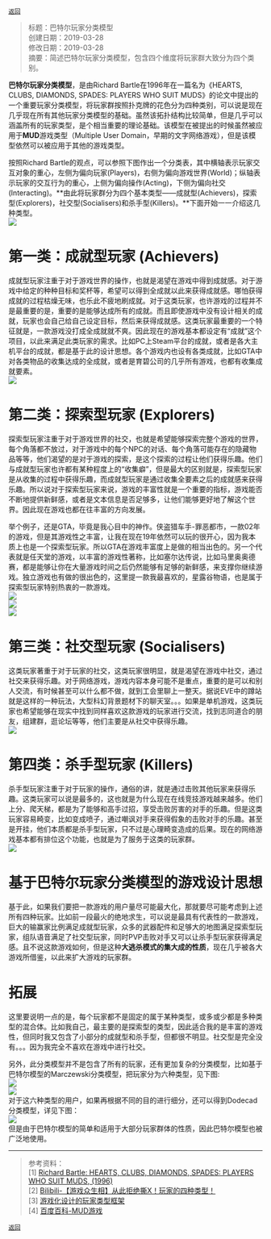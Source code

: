 [`返回`](README.md)

> 标题：巴特尔玩家分类模型  
> 创建日期：2019-03-28  
> 修改日期：2019-03-28  
> 摘要：简述巴特尔玩家分类模型，包含四个维度将玩家群大致分为四个类别。

**巴特尔玩家分类模型**，是由Richard Bartle在1996年在一篇名为《HEARTS, CLUBS, DIAMONDS, SPADES: PLAYERS WHO SUIT MUDS》的论文中提出的一个重要玩家分类模型，将玩家群按照扑克牌的花色分为四种类别，可以说是现在几乎现在所有其他玩家分类模型的基础。虽然该拓扑结构比较简单，但是几乎可以涵盖所有的玩家类型，是个相当重要的理论基础。该模型在被提出的时候虽然被应用于**MUD**游戏类型（Multiple User Domain，早期的文字网络游戏），但是该模型依然可以被应用于其他的游戏类型。  

按照Richard Bartle的观点，可以参照下图作出一个分类表，其中横轴表示玩家交互对象的重心，左侧为偏向玩家(Players)，右侧为偏向游戏世界(World)；纵轴表示玩家的交互行为的重心，上侧为偏向操作(Acting)，下侧为偏向社交(Interacting)。**由此将玩家群分为四个基本类型——成就型(Achievers)，探索型(Explorers)，社交型(Socialisers)和杀手型(Killers)。**下面开始一一介绍这几种类型。  
![](Pictures/20190328_巴特尔玩家分类模型/0-1.png)  

# 第一类：成就型玩家 (Achievers)  
成就型玩家注重于对于游戏世界的操作，也就是渴望在游戏中得到成就感。对于游戏中给定的种种目标和奖杯等，希望可以得到全成就以此来获得成就感。哪怕获得成就的过程枯燥无味，也乐此不疲地刷成就。对于这类玩家，也许游戏的过程并不是最重要的是，重要的是能够达成所有的成就。而且即使游戏中没有设计相关的成就，玩家也会自己给自己设定目标，然后来获得成就感。这类玩家最重要的一个特征就是，一款游戏没打成全成就就不爽。因此现在的游戏基本都设定有“成就”这个项目，以此来满足此类玩家的需求。比如PC上Steam平台的成就，或者是各大主机平台的成就，都是基于此的设计思想。各个游戏内也设有各类成就，比如GTA中对各类物品的收集达成的全成就，或者是育碧公司的几乎所有游戏，也都有收集成就要素。  
![](Pictures/20190328_巴特尔玩家分类模型/1-0c1.jpg)  

# 第二类：探索型玩家 (Explorers)  
探索型玩家注重于对于游戏世界的社交，也就是希望能够探索完整个游戏的世界，每个角落都不放过，对于游戏中的每个NPC的对话、每个角落可能存在的隐藏物品等等，他们渴望的是对于游戏的探索，是这个探索的过程让他们获得乐趣。他们与成就型玩家也许都有某种程度上的“收集癖”，但是最大的区别就是，探索型玩家是从收集的过程中获得乐趣，而成就型玩家是通过收集全要素之后的成就感来获得乐趣。所以说对于探索型玩家来说，游戏的丰富性就是一个重要的指标，游戏能否不断地提供新鲜感，或者是文本信息是否足够多，让他们能够更好地了解这个世界。因此现在游戏也都在往丰富的方向发展。  

举个例子，还是GTA，毕竟是我心目中的神作。侠盗猎车手-罪恶都市，一款02年的游戏，但是其游戏性之丰富，让我在现在19年依然可以玩的很开心，因为我本质上也是一个探索型玩家。所以GTA在游戏丰富度上是做的相当出色的。另一个代表就是任天堂的游戏，以丰富的游戏性著称，比如塞尔达传说，比如马里奥奥德赛，都是能够让你在大量游戏时间之后仍然能够有足够的新鲜感，来支撑你继续游戏。独立游戏也有做的很出色的，这里提一款我最喜欢的，星露谷物语，也是属于探索型玩家特别热衷的一款游戏。  
![](Pictures/20190328_巴特尔玩家分类模型/1-1.png)  
![](Pictures/20190328_巴特尔玩家分类模型/1-2.jpg)  
![](Pictures/20190328_巴特尔玩家分类模型/1-3.jpg)  

# 第三类：社交型玩家 (Socialisers)  
这类玩家著重于对于玩家的社交，这类玩家很明显，就是渴望在游戏中社交，通过社交来获得乐趣。对于网络游戏，游戏内容本身可能不是重点，重要的是可以和别人交流，有时候甚至可以什么都不做，就到工会里聊上一整天。据说EVE中的蹲站就是这样的一种玩法，大型科幻背景题材下的聊天室。。。如果是单机游戏，这类玩家也希望能够在现实中找到同样喜欢这款游戏的玩家进行交流，找到志同道合的朋友，组建群，逛论坛等等，他们主要是从社交中获得乐趣。  
![](Pictures/20190328_巴特尔玩家分类模型/1-4.jpg)  

# 第四类：杀手型玩家 (Killers)  
杀手型玩家注重于对于玩家的操作，通俗的讲，就是通过击败其他玩家来获得乐趣。这类玩家可以说是最多的，这也就是为什么现在在线竞技游戏越来越多。他们上分、爬天梯，都是为了能够和高手过招，享受击败厉害的对手的乐趣。但是这类玩家容易畸变，比如变成喷子，通过嘲讽对手来获得假象的击败对手的乐趣。甚至是开挂，他们本质都是杀手型玩家，只不过是心理畸变造成的后果。现在的网络游戏基本都有排位这个功能，也就是为了服务于这类的玩家群。  
![](Pictures/20190328_巴特尔玩家分类模型/1-5.jpg)  

# 基于巴特尔玩家分类模型的游戏设计思想  
基于此，如果我们要把一款游戏的用户量尽可能最大化，那就要尽可能考虑到上述所有四种玩家。比如前一段最火的绝地求生，可以说是最具有代表性的一款游戏，巨大的输赢家比例满足成就型玩家，众多的武器配件和足够大的地图满足探索型玩家，组队语音满足了社交型玩家，同时PVP击败对手又可以让杀手型玩家获得满足感。且不说这款游戏如何，但是这种**大逃杀模式的集大成的性质**，现在几乎被各大游戏所借鉴，以此来扩大游戏的玩家群。  

# 拓展  
这里要说明一点的是，每个玩家都不是固定的属于某种类型，或多或少都是多种类型的混合体。比如我自己，最主要的是探索型的类型，因此适合我的是丰富的游戏性，但同时我又包含了小部分的成就型和杀手型，但都很不明显。社交型是完全没有。。。因为我完全不喜欢在游戏中进行社交。  

另外，此分类模型并不是包含了所有的玩家，还有更加复杂的分类模型，比如基于巴特尔模型的Marczewski分类模型，把玩家分为六种类型，见下图:  
![](Pictures/20190328_巴特尔玩家分类模型/2-1.png)  
![](Pictures/20190328_巴特尔玩家分类模型/2-2.png)  
对于这六种类型的用户，如果再根据不同的目的进行细分，还可以得到Dodecad分类模型，详见下图：  
![](Pictures/20190328_巴特尔玩家分类模型/2-3.png)  
但是由于巴特尔模型的简单和适用于大部分玩家群体的性质，因此巴特尔模型也被广泛地使用。  

----------
> 参考资料：  
> [1] [Richard Bartle: HEARTS, CLUBS, DIAMONDS, SPADES: PLAYERS WHO SUIT MUDS, (1996)](https://mud.co.uk/richard/hcds.htm)  
> [2] [Bilibili-【游戏众生相】从此拒绝撕X！玩家的四种类型！](https://www.bilibili.com/video/av47404667/)  
> [3] [游戏化设计的玩家类型框架](https://www.jianshu.com/p/10a3f47852ed)  
> [4] [百度百科-MUD游戏](https://baike.baidu.com/item/MUD%E6%B8%B8%E6%88%8F/8378850)  

[`返回`](README.md)  